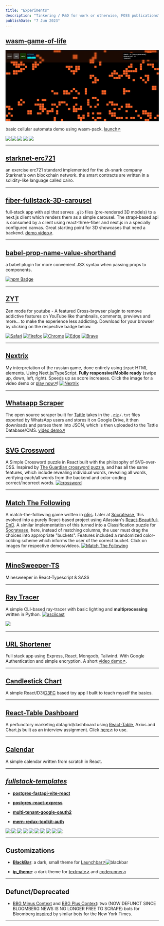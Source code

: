 ```yaml
---
title: "Experiments"
description: "Tinkering / R&D for work or otherwise, FOSS publications"
publishDate: "7 Jun 2023"
---
```


## [wasm-game-of-life](https://github.com/surajsharma/wasm-game-of-life) 
![wgol](https://raw.githubusercontent.com/surajsharma/wasm-game-of-life/master/wgol.jpg)

basic cellular automata demo using wasm-pack. [launch↗️](https://evenzero.in/wasm-game-of-life/)

<div style="gap: 3px; display: flex; flex-wrap: wrap;">
  <img src="https://img.shields.io/badge/Rust-000?logo=rust&logoColor=fff&style=flat-square" style="margin: 0">
  <img src="https://img.shields.io/badge/WebAssembly-654FF0?logo=webassembly&logoColor=fff&style=flat-square" style="margin: 0">
  <img src="https://img.shields.io/badge/JavaScript-F7DF1E?logo=javascript&logoColor=000&style=flat-square" style="margin: 0">
  <img src="https://img.shields.io/badge/Webpack-8DD6F9?logo=webpack&logoColor=000&style=flat-square" style="margin: 0">
  <img src="https://img.shields.io/badge/GitHub%20Pages-222?logo=githubpages&logoColor=fff&style=flat-square" style="margin: 0">
</div>


---

## [starknet-erc721](https://github.com/surajsharma/starknet-erc721) 
an exercise erc721 standard implemented for the zk-snark company Starknet's own blockchain network. the smart contracts are written in a solidity-like language called cairo.

---

## [fiber-fullstack-3D-carousel](https://github.com/surajsharma/strapi-threejs-fullstack-showcase)
full-stack app with api that serves `.glb` files (pre-rendered 3D models) to a next.js client which renders them as a simple carousel. The strapi-based api is consumed by a client using react-three-fiber and next.js in a specially configured canvas. Great starting point for 3D showcases that need a backend. [demo video↗️](https://www.youtube.com/watch?v=9YEBQj7bmd8&list=PLWT9NvDdpWqyc-UxGVY7JMumlzYJx8XOd&index=9).

---

## [babel-prop-name-value-shorthand](https://www.npmjs.com/package/babel-prop-name-value-shorthand)
a babel plugin for more convenient JSX syntax when passing props to components.

[![npm Badge](https://img.shields.io/badge/npm-CB3837?logo=npm&logoColor=fff&style=flat-square)](https://www.npmjs.com/package/babel-prop-name-value-shorthand)

---

## [ZYT](https://github.com/inversepolarity/ZYT)
Zen mode for youtube - A featured Cross-browser plugin to remove addictive features on YouTube like thumbnails, comments, previews and more... to make the experience less addicting. Download for your browser by clicking on the respective badge below.

<div>
    <a class="no-underline" href="https://github.com/inversepolarity/ZenTube/raw/main/safari/ZenTube/build/sa_zentube-latest.zip">
    <img src="https://img.shields.io/badge/Safari-f0f0f0?style=for-the-badge&amp;logo=Safari&amp;logoColor=black" alt="Safari"></a> 
    <a class="no-underline" href="https://addons.mozilla.org/en-US/firefox/addon/zentube/"><img src="https://img.shields.io/badge/Firefox-FF7139?style=for-the-badge&amp;logo=Firefox-Browser&amp;logoColor=white" alt="Firefox"></a>
    <a class="no-underline" href="https://bit.ly/3S3dTvT"><img src="https://img.shields.io/badge/Google_chrome-4285F4?style=for-the-badge&amp;logo=Google-chrome&amp;logoColor=white" alt="Chrome"></a>
    <a class="no-underline" href="https://bit.ly/3S3dTvT"><img src="https://img.shields.io/badge/Microsoft_Edge-0078D7?style=for-the-badge&amp;logo=Microsoft-edge&amp;logoColor=white" alt="Edge"></a>
    <a class="no-underline" href="https://bit.ly/3S3dTvT"><img src="https://img.shields.io/badge/Brave-FB542B?style=for-the-badge&amp;logo=Brave&amp;logoColor=white" alt="Brave"></a>
</div>


---

## [Nextrix](https://github.com/surajsharma/nextris)
My interpretation of the russian game, done entirely using `input` HTML elements. Using Next.js/TypeScript. **Fully responsive/Mobile ready** (swipe up, down, left, right). Speeds up as score increases. Click the image for a video demo or [play now↗️](https://nextris.vercel.app/)! [![Nextrix](https://github.com/surajsharma/nextris/raw/main/public/nextris.png)](https://www.youtube.com/watch?v=uI725Y0SJz0&list=PLWT9NvDdpWqy3K8WRsmCyKvTFMpIOHXNo&index=6)

---

## [Whatsapp Scraper](https://koshwapp.netlify.app/)
The open source scraper built for [Tattle](https://tattle.co.in) takes in the `.zip/.txt` files exported by WhatsApp users and stores it on Google Drive, it then downloads and parses them into JSON, which is then uploaded to the Tattle Database/CMS. [video demo↗️](https://www.youtube.com/watch?v=CE34PukkAEI&list=PLWT9NvDdpWqy3K8WRsmCyKvTFMpIOHXNo&index=1)


---

## [SVG Crossword](https://github.com/surajsharma/Crossword)
A Simple Crossword puzzle in React built with the philosophy of SVG-over-CSS. Inspired by [The Guardian crossword puzzle](https://github.com/zetter/react-crossword), and has all the same features, which include revealing individual words, revealing all words, verifying each/all words from the backend and color-coding correct/incorrect words. 
 [![crossword](/images/CW.gif)](https://github.com/surajsharma/Crossword "svg crossword")



---

## [Match The Following](https://codepen.io/surajs1/pen/mYXeWJ)
A match-the-following game written in [p5js](https://p5js.org). Later at [Socratease](https://socratease.co), this evolved into a purely React-based project using Atlassian's [React-Beautiful-DnD](https://github.com/atlassian/react-beautiful-dnd). A similar implementation of this turned into a Classification puzzle for [Socratease](https://socratease.co), here, instead of matching columns, the user must drag the choices into appropriate "buckets". Features included a randomized color-colding scheme which informs the user of the correct bucket. Click on images for respective demos/videos.
 [![Match The Following](/images/mtf.png)](https://codepen.io/surajs1/pen/mYXeWJ) 

---

## [MineSweeper-TS](https://github.com/surajsharma/TS-Minesweeper)
Minesweeper in React-Typescript & SASS 


---

## [Ray Tracer](https://github.com/surajsharma/raytracer)
A simple CLI-based ray-tracer with basic lighting and **multiprocessing** written in Python.  [![asciicast](https://asciinema.org/a/NfxPm895hjRYTvJzflE00QeoA.svg)](https://asciinema.org/a/NfxPm895hjRYTvJzflE00QeoA)

![](https://camo.githubusercontent.com/4e7a2552e00c53bafaf14efac97ec6c71f30985bb8c2d6446482ec94b80b8ade/68747470733a2f2f6261667962656967323334367562376c736266626b756d697a6e65677136716771737573376b656e70377767367670797965687961676e776975712e697066732e696e667572612d697066732e696f2f)


---

## [URL Shortener](https://github.com/surajsharma/url-shortener)
Full stack app using Express, React, Mongodb, Tailwind. With Google Authentication and simple encryption. A short [video demo↗️](https://www.youtube.com/watch?v=w75OT1gX_uA). 


---

## [Candlestick Chart](https://github.com/surajsharma/Candlestick-Chart)
A simple React/D3/[D3FC](https://d3fc.io/) based toy app I built to teach myself the basics. 


---

## [React-Table Dashboard](https://github.com/surajsharma/react-table-with-charts)
A perfunctory marketing datagrid/dashboard using [React-Table](https://github.com/tannerlinsley/react-table), Axios and Chart.js built as an interview assignment. Click [here↗️](https://quirky-poitras-eb3484.netlify.app/ ) to use. 

---

## [Calendar](https://github.com/surajsharma/Calendar)
A simple calendar written from scratch in React. 


---

## [*fullstack-templates*](https://github.com/surajsharma/fullstack-template)

- [**postgres-fastapi-vite-react**](https://github.com/surajsharma/postgres-fastapi-vite-react)

- [**postgres-react-express**](https://github.com/surajsharma/postgres-react-express)

- [**multi-tenant-google-oauth2**](https://github.com/surajsharma/multi-tenant-google-oauth2)

- [**mern-redux-toolkit-auth**](https://github.com/surajsharma/mern-redux-toolkit-auth)



<div style="gap: 3px; display: flex; flex-wrap: wrap;">
  <img src="https://img.shields.io/badge/PostgreSQL-4169E1?logo=postgresql&logoColor=fff&style=flat-square" style="margin: 0">
  <img src="https://img.shields.io/badge/FastAPI-009688?logo=fastapi&logoColor=fff&style=flat-square" style="margin: 0">
  <img src="https://img.shields.io/badge/JavaScript-F7DF1E?logo=javascript&logoColor=000&style=flat-square" style="margin: 0">
  <img src="https://img.shields.io/badge/TypeScript-3178C6?logo=typescript&logoColor=fff&style=flat-square" style="margin: 0">
  <img src="https://img.shields.io/badge/React-61DAFB?logo=react&logoColor=000&style=flat-square" style="margin: 0">
  <img src="https://img.shields.io/badge/Express-000?logo=express&logoColor=fff&style=flat-square" style="margin: 0">
  <img src="https://img.shields.io/badge/Redux-764ABC?logo=redux&logoColor=fff&style=flat-square" style="margin: 0">
  <img src="https://img.shields.io/badge/Vite-646CFF?logo=vite&logoColor=fff&style=flat-square" style="margin: 0">
  <img src="https://img.shields.io/badge/Docker-2496ED?logo=docker&logoColor=fff&style=flat-square" style="margin: 0">
  <img src="https://img.shields.io/badge/SQLAlchemy-D71F00?logo=sqlalchemy&logoColor=fff&style=flat-square" style="margin: 0">


</div>

---


## Customizations

-   [**BlackBar**](https://github.com/surajsharma/BLACKBAR): a dark, small theme for [Launchbar↗️](https://www.obdev.at/products/launchbar/index.html)![blackbar](https://puu.sh/IrMJE/369fd891ec.png)

-   [**ip_theme**](https://github.com/inversepolarity/ip_theme): a dark theme for [textmate↗️](https://github.com/inversepolarity/ip_theme) and [coderunner↗️](https://coderunnerapp.com/)

---

## Defunct/Deprecated

-   [BBG Minus Context](https://twitter.com/BBGMinusContext) and [BBG Plus Context](https://twitter.com/BBGPlusContext): two (NOW DEFUNCT SINCE BLOOMBERG NEWS IS NO LONGER FREE TO SCRAPE) bots for Bloomberg [inspired](https://surajsharma.github.io/2018/03/Bots) by similar bots for the New York Times.

---
